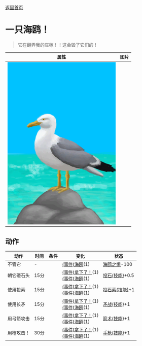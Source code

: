 [返回首页](index.md)  
# 一只海鸥！  
> 它在翻弄我的庄稼！！这会毁了它们的！  
  
  属性  |   图片   
 ----  |  ----:   
   |  ![](Sprite/Seagull.png)   
  
## 动作  
动作  |  时间  |  条件  |  变化  |  状态  
----  |  ----  |  ----  |  ----  |  ----  
不管它  |  -  |    |  [(事件)海鸥](Event_SeagullRaidCropDestruction.md)(1)  |  [海鸥之惧](SeagullFear.md)-100  
朝它砸石头  |  15分  |    |  [(事件)拿下了！](Event_SeagullFightSuccess.md)(1)<br>[(事件)海鸥](Event_SeagullRaidCropDestruction.md)(1)  |  [投石(技能)](Skill_RockThrowing.md)+0.5  
使用投索  |  15分  |    |  [(事件)拿下了！](Event_SeagullFightSuccess.md)(1)<br>[(事件)海鸥](Event_SeagullRaidCropDestruction.md)(1)  |  [投石索(技能)](Skill_Sling.md)+1  
使用长矛  |  15分  |    |  [(事件)拿下了！](Event_SeagullFightSuccess.md)(1)<br>[(事件)海鸥](Event_SeagullRaidCropDestruction.md)(1)  |  [矛战(技能)](Skill_SpearFighting.md)+1  
用弓箭攻击  |  15分  |    |  [(事件)拿下了！](Event_SeagullFightSuccess.md)(1)<br>[(事件)海鸥](Event_SeagullRaidCropDestruction.md)(1)  |  [箭术(技能)](Skill_Archery.md)+1  
用枪攻击！  |  30分  |    |  [(事件)拿下了！](Event_SeagullFightSuccess.md)(1)<br>[(事件)海鸥](Event_SeagullRaidCropDestruction.md)(1)  |  [手枪(技能)](Skill_Handguns.md)+1  
